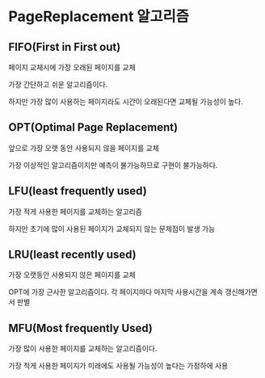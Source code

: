 # PageReplacement 알고리즘

## FIFO(First in First out)
페이지 교체시에 가장 오래된 페이지를 교체

가장 간단하고 쉬운 알고리즘이다.

하지만 가장 많이 사용하는 페이지라도 시간이 오래된다면 교체될 가능성이 높다.

## OPT(Optimal Page Replacement)
앞으로 가장 오랫 동안 사용되지 않을 페이지를 교체

가장 이상적인 알고리즘이지만 예측이 불가능하므로 구현이 불가능하다.

## LFU(least frequently used)
가장 적게 사용한 페이지를 교체하는 알고리즘

하지만 초기에 많이 사용된 페이지가 교체되지 않는 문제점이 발생 가능

## LRU(least recently used)
가장 오랫동안 사용되지 않은 페이지를 교체

OPT에 가장 근사한 알고리즘이다. 각 페이지마다 마지막 사용시간을 계속 갱신해가면서 판별

## MFU(Most frequently Used)
가장 많이 사용한 페이지를 교체하는 알고리즘이다.

가장 적게 사용한 페이지가 미래에도 사용될 가능성이 높다는 가정하에 사용